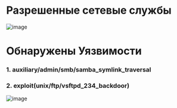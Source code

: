# Разрешенные сетевые службы
![image](https://github.com/UmarovAM/Metasploit/assets/118117183/002e4fea-b7bb-4dca-ad34-de2f12fdf246)

# Обнаружены Уязвимости
### 1. auxiliary/admin/smb/samba_symlink_traversal
### 2. exploit(unix/ftp/vsftpd_234_backdoor)
![image](https://github.com/UmarovAM/Metasploit/assets/118117183/fd9844d4-c601-4c2c-a162-aa30fd36359a)


